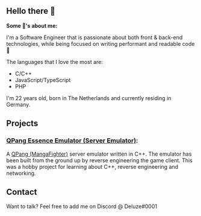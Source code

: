 ## Hello there 👋

**Some 📓's about me:**

I'm a Software Engineer that is passionate about both front & back-end technologies, while being focused on writing performant and readable code 💪

The languages that I love the most are:
  - C/C++
  - JavaScript/TypeScript
  - PHP

I'm 22 years old, born in The Netherlands and currently residing in Germany.

## Projects

### [QPang Essence Emulator (Server Emulator)](https://github.com/Deluze/qpang-essence-emulator):
A [QPang (MangaFighter)](https://en.wikipedia.org/wiki/Manga_Fighter) server emulator written in C++. The emulator has been built from the ground up by reverse engineering the game client. This was a hobby project for learning about C++, reverse engineering and networking.

## Contact

Want to talk? Feel free to add me on Discord @ Deluze#0001
